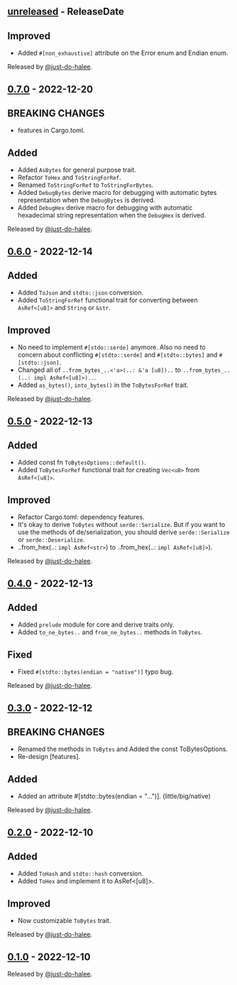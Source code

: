 <!-- next-header -->

## [unreleased] - ReleaseDate

## Improved

- Added `#[non_exhaustive]` attribute on the Error enum and Endian enum.

Released by [@just-do-halee](https://github.com/just-do-halee).

## [0.7.0] - 2022-12-20

## BREAKING CHANGES

- features in Cargo.toml.

## Added

- Added `AsBytes` for general purpose trait.
- Refactor `ToHex` and `ToStringForRef`.
- Renamed `ToStringForRef` to `ToStringForBytes`.
- Added `DebugBytes` derive macro for debugging with automatic bytes representation when the `DebugBytes` is derived.
- Added `DebugHex` derive macro for debugging with automatic hexadecimal string representation when the `DebugHex` is derived.

Released by [@just-do-halee](https://github.com/just-do-halee).

## [0.6.0] - 2022-12-14

## Added

- Added `ToJson` and `stdto::json` conversion.
- Added `ToStringForRef` functional trait for converting between `AsRef<[u8]>` and `String` or `&str`.

## Improved

- No need to implement `#[stdo::serde]` anymore. Also no need to concern about conflicting `#[stdto::serde]` and `#[stdto::bytes]` and `#[stdto::json]`.
- Changed all of `..from_bytes_..<'a>(..: &'a [u8])..` to `..from_bytes_..(..: impl AsRef<[u8]>)..`.
- Added `as_bytes()`, `into_bytes()` in the `ToBytesForRef` trait.

Released by [@just-do-halee](https://github.com/just-do-halee).

## [0.5.0] - 2022-12-13

## Added

- Added const fn `ToBytesOptions::default()`.
- Added `ToBytesForRef` functional trait for creating `Vec<u8>` from `AsRef<[u8]>`.

## Improved

- Refactor Cargo.toml: dependency features.
- It's okay to derive `ToBytes` without `serde::Serialize`. But if you want to use the methods of de/serialization, you should derive `serde::Serialize` or `serde::Deserialize`.
- ..from_hex(..:  `impl AsRef<str>`) to ..from_hex(..: `impl AsRef<[u8]>`).

Released by [@just-do-halee](https://github.com/just-do-halee).

## [0.4.0] - 2022-12-13

## Added

- Added `prelude` module for core and derive traits only.
- Added `to_ne_bytes..` and `from_ne_bytes..` methods in `ToBytes`.

## Fixed

- Fixed `#[stdto::bytes(endian = "native")]` typo bug.

Released by [@just-do-halee](https://github.com/just-do-halee).

## [0.3.0] - 2022-12-12

## BREAKING CHANGES

- Renamed the methods in `ToBytes` and Added the const ToBytesOptions.
- Re-design [features].

## Added

- Added an attribute #[stdto::bytes(endian = "...")]. (little/big/native)

Released by [@just-do-halee](https://github.com/just-do-halee).

## [0.2.0] - 2022-12-10

## Added

- Added `ToHash` and `stdto::hash` conversion.
- Added `ToHex` and implement it to AsRef<[u8]>.

## Improved

- Now customizable `ToBytes` trait.

Released by [@just-do-halee](https://github.com/just-do-halee).

## [0.1.0] - 2022-12-10

Released by [@just-do-halee](https://github.com/just-do-halee).

<!-- next-url -->

[unreleased]: https://github.com/just-do-halee/stdto/compare/stdto_core-v0.7.0...HEAD

[0.7.0]: https://github.com/just-do-halee/stdto/compare/stdto_core-v0.6.0...stdto_core-v0.7.0

[0.6.0]: https://github.com/just-do-halee/stdto/compare/stdto_core-v0.5.0...stdto_core-v0.6.0

[0.5.0]: https://github.com/just-do-halee/stdto/compare/v0.4.0...stdto_core-v0.5.0

[0.4.0]: https://github.com/just-do-halee/stdto/compare/v0.3.0...v0.4.0

[0.3.0]: https://github.com/just-do-halee/stdto/compare/v0.2.0...v0.3.0

[0.2.0]: https://github.com/just-do-halee/stdto/compare/v0.1.0...v0.2.0

[0.1.0]: https://github.com/just-do-halee/stdto/compare/v0.1.0...v0.1.0
